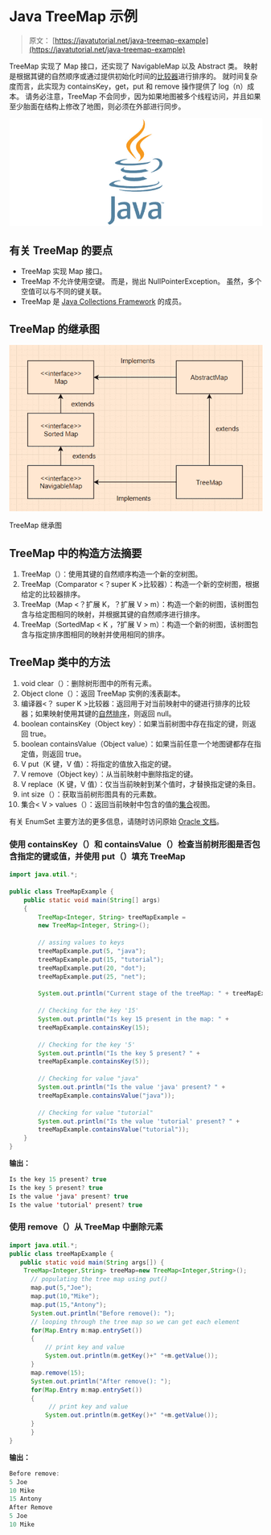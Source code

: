 # Java TreeMap 示例

> 原文： [https://javatutorial.net/java-treemap-example](https://javatutorial.net/java-treemap-example)

TreeMap 实现了 Map 接口，还实现了 NavigableMap 以及 Abstract 类。 映射是根据其键的自然顺序或通过提供初始化时间的[比较器](https://docs.oracle.com/javase/8/docs/api/java/util/Comparator.html)进行排序的。 就时间复杂度而言，此实现为 containsKey，get，put 和 remove 操作提供了 log（n）成本。 请务必注意，TreeMap 不会同步，因为如果地图被多个线程访问，并且如果至少胎面在结构上修改了地图，则必须在外部进行同步。

![java-featured-image](img/e0db051dedc1179e7424b6d998a6a772.jpg)

## 有关 TreeMap 的要点

*   TreeMap 实现 Map 接口。
*   TreeMap 不允许使用空键。 而是，抛出 NullPointerException。 虽然，多个空值可以与不同的键关联。
*   TreeMap 是 [Java Collections Framework](https://docs.oracle.com/javase/8/docs/technotes/guides/collections/index.html) 的成员。

## TreeMap 的继承图

![TreeMap inheritance diagram](img/d259c9e6fc8d33362024fc7adca465de.jpg)

TreeMap 继承图

## TreeMap 中的构造方法摘要

1.  TreeMap（）：使用其键的自然顺序构造一个新的空树图。
2.  TreeMap（Comparator &lt;？super K &gt;比较器）：构造一个新的空树图，根据给定的比较器排序。
3.  TreeMap（Map &lt;？扩展 K，？扩展 V &gt; m）：构造一个新的树图，该树图包含与给定图相同的映射，并根据其键的自然顺序进行排序。
4.  TreeMap（SortedMap &lt; K ，?扩展 V &gt; m）：构造一个新的树图，该树图包含与指定排序图相同的映射并使用相同的排序。

## TreeMap 类中的方法

1.  void clear（）：删除树形图中的所有元素。
2.  Object clone（）：返回 TreeMap 实例的浅表副本。
3.  编译器&lt;？ super K &gt;比较器：返回用于对当前映射中的键进行排序的比较器；如果映射使用其键的[自然排序](https://docs.oracle.com/javase/8/docs/api/java/lang/Comparable.html)，则返回 null。
4.  boolean containsKey（Object key）：如果当前树图中存在指定的键，则返回 true。
5.  boolean containsValue（Object value）：如果当前任意一个地图键都存在指定值，则返回 true。
6.  V put（K 键，V 值）：将指定的值放入指定的键。
7.  V remove（Object key）：从当前映射中删除指定的键。
8.  V replace（K 键，V 值）：仅当当前映射到某个值时，才替换指定键的条目。
9.  int size（）：获取当前树形图具有的元素数。
10.  集合&lt; V &gt; values（）：返回当前映射中包含的值的[集合](https://docs.oracle.com/javase/8/docs/api/java/util/Collection.html)视图。

有关 EnumSet 主要方法的更多信息，请随时访问原始 [Oracle 文档](https://docs.oracle.com/javase/8/docs/api/java/util/TreeMap.html)。

### 使用 containsKey（）和 containsValue（）检查当前树形图是否包含指定的键或值，并使用 put（）填充 TreeMap

```java
import java.util.*; 

public class TreeMapExample { 
    public static void main(String[] args) 
    { 
        TreeMap<Integer, String> treeMapExample =  
        new TreeMap<Integer, String>(); 

        // assing values to keys
        treeMapExample.put(5, "java"); 
        treeMapExample.put(15, "tutorial"); 
        treeMapExample.put(20, "dot"); 
        treeMapExample.put(25, "net"); 

        System.out.println("Current stage of the treeMap: " + treeMapExample); 

        // Checking for the key '15' 
        System.out.println("Is key 15 present in the map: " +  
        treeMapExample.containsKey(15); 

        // Checking for the key '5' 
        System.out.println("Is the key 5 present? " +  
        treeMapExample.containsKey(5)); 

        // Checking for value "java"
        System.out.println("Is the value 'java' present? " +  
        treeMapExample.containsValue("java")); 

        // Checking for value "tutorial"
        System.out.println("Is the value 'tutorial' present? " +  
        treeMapExample.containsValue("tutorial"));
    } 
}
```

**输出：** 

```java
Is the key 15 present? true
Is the key 5 present? true
Is the value 'java' present? true
Is the value 'tutorial' present? true

```

### 使用 remove（）从 TreeMap 中删除元素

```java
import java.util.*;  
public class treeMapExample {  
   public static void main(String args[]) {  
    TreeMap<Integer,String> treeMap=new TreeMap<Integer,String>();    
      // populating the tree map using put()
      map.put(5,"Joe");    
      map.put(10,"Mike");    
      map.put(15,"Antony");    
      System.out.println("Before remove(): ");  
      // looping through the tree map so we can get each element
      for(Map.Entry m:map.entrySet())  
      {  
          // print key and value
          System.out.println(m.getKey()+" "+m.getValue());      
      }  
      map.remove(15);      
      System.out.println("After remove(): ");  
      for(Map.Entry m:map.entrySet())  
      {  
           // print key and value
          System.out.println(m.getKey()+" "+m.getValue());      
      }  
      }  
}
```

**输出：** 

```java
Before remove:
5 Joe
10 Mike
15 Antony
After Remove
5 Joe
10 Mike
```